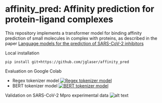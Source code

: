 # affinity_pred: Affinity prediction for protein-ligand complexes 

This repository implements a transformer model for binding affinity prediction of small molecules in complex with proteins, as described in the paper
[Language models for the prediction of SARS-CoV-2 inhibitors](https://doi.org/10.1177/10943420221121804)

Local installation

```
pip install git+https://github.com/jglaser/affinity_pred
```

Evaluation on Google Colab

- Regex tokenizer model [![Regex tokenizer model](https://colab.research.google.com/assets/colab-badge.svg)](https://colab.research.google.com/github/jglaser/affinity_pred/blob/master/eval_regex.ipynb)
- BERT tokenizer model [![BERT tokenizer model](https://colab.research.google.com/assets/colab-badge.svg)](https://colab.research.google.com/github/jglaser/affinity_pred/blob/master/eval_bert.ipynb)

Validation on SARS-CoV-2 Mpro experimental data
![alt text](https://github.com/jglaser/affinity_pred/blob/master/data/postera_pr_2.50.png?raw=true)
